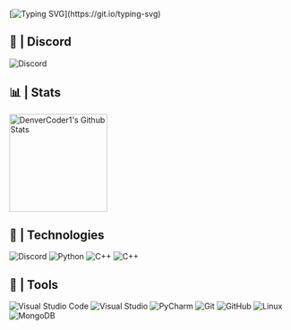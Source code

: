 [![Typing SVG](https://readme-typing-svg.herokuapp.com?font=Fira+Code&pause=1000&color=585152&width=435&lines=%D0%A1%D0%B5%D0%BA%D1%81+%D0%B1%D0%B5%D0%B7+%D0%B3%D0%B0%D0%BD%D0%B4%D0%BE%D0%BD%D0%B0...;%D0%91%D0%B0%D1%80%D0%B0%D1%88%D0%BA%D0%B0+%D0%B1%D0%B5%D0%B5%D0%B5...;%D0%94%D0%B8%D0%BB%D0%B8%D0%BD%D1%8C-%D0%94%D0%B8%D0%BB%D0%B8%D0%BD%D1%8C...)](https://git.io/typing-svg)

## 🎲 | Discord
 ![Discord](https://discord.c99.nl/widget/theme-4/711989851662319657.png)

## 📊 | Stats
  <a href="https://github.com/anuraghazra/github-readme-stats"><img alt="DenverCoder1's Github Stats" src="https://denvercoder1-github-readme-stats.vercel.app/api/?username=imkyku&theme=radical&show_icons=true&include_all_commits=true&count_private=true&hide_border=true&bg_color=1a1624" height="175px"/></a>

## 🚀 | Technologies
 ![Discord](https://img.shields.io/badge/Discord-5865F2?logo=Discord&logoColor=white)
 ![Python](https://img.shields.io/badge/Python-3776AB?logo=Python&logoColor=white)
 ![C++](https://img.shields.io/badge/-C++-blue?logo=c%2B%2B)
 ![C++](https://img.shields.io/badge/C%23-7b3dcb?logo=Csharp&logoColor=white)

 
 
## 🎋 | Tools

 ![Visual Studio Code](https://img.shields.io/badge/Visual%20Studio%20Code-007ACC?logo=Visual%20Studio%20Code&logoColor=white)
 ![Visual Studio](https://img.shields.io/badge/Visual%20Studio-be17e0?logo=Visual%20Studio&logoColor=white)
 ![PyCharm](https://img.shields.io/badge/-PyCharm-green?logo=PyCharm&logoColor=white)
 ![Git](https://img.shields.io/badge/Git-F05032?logo=Git&logoColor=white)
 ![GitHub](https://img.shields.io/badge/GitHub-181717?logo=GitHub&logoColor=white)
 ![Linux](https://img.shields.io/badge/Linux-FCC624?logo=Linux&logoColor=white)
 ![MongoDB](https://img.shields.io/badge/MongoDB-%23000000.svg?style=flat&logo=mongodb&logoColor=0ec942)
 

